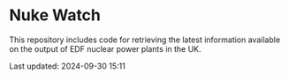 # Nuke Watch

This repository includes code for retrieving the latest information available on the output of EDF nuclear power plants in the UK.

Last updated: 2024-09-30 15:11